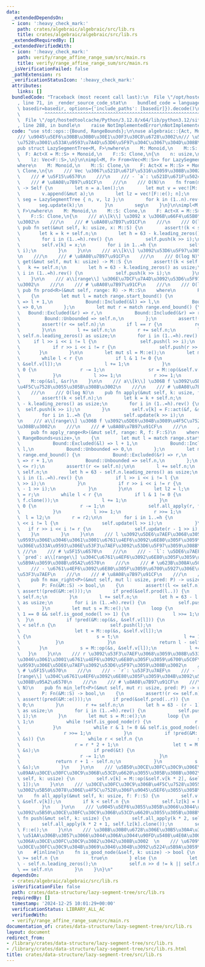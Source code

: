 ```yaml
---
data:
  _extendedDependsOn:
  - icon: ':heavy_check_mark:'
    path: crates/algebraic/algebraic/src/lib.rs
    title: crates/algebraic/algebraic/src/lib.rs
  _extendedRequiredBy: []
  _extendedVerifiedWith:
  - icon: ':heavy_check_mark:'
    path: verify/range_affine_range_sum/src/main.rs
    title: verify/range_affine_range_sum/src/main.rs
  _isVerificationFailed: false
  _pathExtension: rs
  _verificationStatusIcon: ':heavy_check_mark:'
  attributes:
    links: []
  bundledCode: "Traceback (most recent call last):\n  File \"/opt/hostedtoolcache/Python/3.12.8/x64/lib/python3.12/site-packages/onlinejudge_verify/documentation/build.py\"\
    , line 71, in _render_source_code_stat\n    bundled_code = language.bundle(stat.path,\
    \ basedir=basedir, options={'include_paths': [basedir]}).decode()\n          \
    \         ^^^^^^^^^^^^^^^^^^^^^^^^^^^^^^^^^^^^^^^^^^^^^^^^^^^^^^^^^^^^^^^^^^^^^^^^^^^^^^^^^\n\
    \  File \"/opt/hostedtoolcache/Python/3.12.8/x64/lib/python3.12/site-packages/onlinejudge_verify/languages/rust.py\"\
    , line 288, in bundle\n    raise NotImplementedError\nNotImplementedError\n"
  code: "use std::ops::{Bound, RangeBounds};\n\nuse algebraic::{Act, Monoid};\n\n\
    /// \u9045\u5EF6\u30BB\u30B0\u30E1\u30F3\u30C8\u6728\u3002\n/// \u533A\u9593\u4F5C\
    \u7528\u3001\u533A\u9593\u7A4D\u53D6\u5F97\u304C\u3067\u304D\u308B\u3002\n#[derive(Clone)]\n\
    pub struct LazySegmentTree<M, F>\nwhere\n    M: Monoid,\n    M::S: Clone,\n  \
    \  F: Act<X = M::S> + Monoid,\n    F::S: Clone,\n{\n    n: usize,\n    v: Vec<M::S>,\n\
    \    lz: Vec<F::S>,\n}\n\nimpl<M, F> From<Vec<M::S>> for LazySegmentTree<M, F>\n\
    where\n    M: Monoid,\n    M::S: Clone,\n    F: Act<X = M::S> + Monoid,\n    F::S:\
    \ Clone,\n{\n    /// Vec \u3067\u521D\u671F\u5316\u3059\u308B\u3002\n    ///\n\
    \    /// # \u5F15\u6570\n    ///\n    /// - `a`: \u521D\u671F\u5024\n    ///\n\
    \    /// # \u8A08\u7B97\u91CF\n    ///\n    /// O(N)\n    fn from(mut a: Vec<M::S>)\
    \ -> Self {\n        let n = a.len();\n        let mut v = vec![M::e(); n];\n\
    \        v.append(&mut a);\n        let lz = vec![F::e(); n];\n        let mut\
    \ seg = LazySegmentTree { n, v, lz };\n        for k in (1..n).rev() {\n     \
    \       seg.update(k);\n        }\n        seg\n    }\n}\n\nimpl<M, F> LazySegmentTree<M,\
    \ F>\nwhere\n    M: Monoid,\n    M::S: Clone,\n    F: Act<X = M::S> + Monoid,\n\
    \    F::S: Clone,\n{\n    /// a\\[k\\] \u3092 x \u306B\u66F4\u65B0\u3059\u308B\
    \u3002\n    ///\n    /// # \u8A08\u7B97\u91CF\n    ///\n    /// O(log N)\n   \
    \ pub fn set(&mut self, k: usize, x: M::S) {\n        assert!(k < self.n);\n \
    \       let k = k + self.n;\n        let h = 63 - k.leading_zeros() as usize;\n\
    \        for i in (1..=h).rev() {\n            self.push(k >> i);\n        }\n\
    \        self.v[k] = x;\n        for i in 1..=h {\n            self.update(k >>\
    \ i);\n        }\n    }\n\n    /// a\\[k\\] \u3092\u53D6\u5F97\u3059\u308B\u3002\
    \n    ///\n    /// # \u8A08\u7B97\u91CF\n    ///\n    /// O(log N)\n    pub fn\
    \ get(&mut self, mut k: usize) -> M::S {\n        assert!(k < self.n);\n     \
    \   k += self.n;\n        let h = 63 - k.leading_zeros() as usize;\n        for\
    \ i in (1..=h).rev() {\n            self.push(k >> i);\n        }\n        self.v[k].clone()\n\
    \    }\n\n    /// a\\[range\\] \u306E\u7DCF\u7A4D\u3092\u53D6\u5F97\u3059\u308B\
    \u3002\n    ///\n    /// # \u8A08\u7B97\u91CF\n    ///\n    /// O(log N)\n   \
    \ pub fn prod<R>(&mut self, range: R) -> M::S\n    where\n        R: RangeBounds<usize>,\n\
    \    {\n        let mut l = match range.start_bound() {\n            Bound::Excluded(&l)\
    \ => l + 1,\n            Bound::Included(&l) => l,\n            Bound::Unbounded\
    \ => 0,\n        };\n        let mut r = match range.end_bound() {\n         \
    \   Bound::Excluded(&r) => r,\n            Bound::Included(&r) => r + 1,\n   \
    \         Bound::Unbounded => self.n,\n        };\n        assert!(l <= r);\n\
    \        assert!(r <= self.n);\n        if l == r {\n            return M::e();\n\
    \        }\n\n        l += self.n;\n        r += self.n;\n        let h = 63 -\
    \ self.n.leading_zeros() as usize;\n        for i in (1..=h).rev() {\n       \
    \     if l >> i << i != l {\n                self.push(l >> i);\n            }\n\
    \            if r >> i << i != r {\n                self.push(r >> i);\n     \
    \       }\n        }\n\n        let mut sl = M::e();\n        let mut sr = M::e();\n\
    \        while l < r {\n            if l & 1 != 0 {\n                sl = M::op(&sl,\
    \ &self.v[l]);\n                l += 1;\n            }\n            if r & 1 !=\
    \ 0 {\n                r -= 1;\n                sr = M::op(&self.v[r], &sr);\n\
    \            }\n            l >>= 1;\n            r >>= 1;\n        }\n\n    \
    \    M::op(&sl, &sr)\n    }\n\n    /// a\\[k\\] \u306B f \u3092\u5DE6\u304B\u3089\
    \u4F5C\u7528\u3055\u305B\u308B\u3002\n    ///\n    /// # \u8A08\u7B97\u91CF\n\
    \    ///\n    /// O(log N)\n    pub fn apply(&mut self, k: usize, f: F::S) {\n\
    \        assert!(k < self.n);\n        let k = k + self.n;\n        let h = 63\
    \ - k.leading_zeros() as usize;\n        for i in (1..=h).rev() {\n          \
    \  self.push(k >> i);\n        }\n        self.v[k] = F::act(&f, &self.v[k]);\n\
    \        for i in 1..=h {\n            self.update(k >> i);\n        }\n    }\n\
    \n    /// a\\[range\\] \u306B f \u3092\u5DE6\u304B\u3089\u4F5C\u7528\u3055\u305B\
    \u308B\u3002\n    ///\n    /// # \u8A08\u7B97\u91CF\n    ///\n    /// O(log N)\n\
    \    pub fn apply_range<R>(&mut self, range: R, f: F::S)\n    where\n        R:\
    \ RangeBounds<usize>,\n    {\n        let mut l = match range.start_bound() {\n\
    \            Bound::Excluded(&l) => l + 1,\n            Bound::Included(&l) =>\
    \ l,\n            Bound::Unbounded => 0,\n        };\n        let mut r = match\
    \ range.end_bound() {\n            Bound::Excluded(&r) => r,\n            Bound::Included(&r)\
    \ => r + 1,\n            Bound::Unbounded => self.n,\n        };\n        assert!(l\
    \ <= r);\n        assert!(r <= self.n);\n\n        l += self.n;\n        r +=\
    \ self.n;\n        let h = 63 - self.n.leading_zeros() as usize;\n        for\
    \ i in (1..=h).rev() {\n            if l >> i << i != l {\n                self.push(l\
    \ >> i);\n            }\n            if r >> i << i != r {\n                self.push(r\
    \ - 1 >> i);\n            }\n        }\n\n        let l2 = l;\n        let r2\
    \ = r;\n        while l < r {\n            if l & 1 != 0 {\n                self.all_apply(l,\
    \ f.clone());\n                l += 1;\n            }\n            if r & 1 !=\
    \ 0 {\n                r -= 1;\n                self.all_apply(r, f.clone());\n\
    \            }\n            l >>= 1;\n            r >>= 1;\n        }\n      \
    \  l = l2;\n        r = r2;\n\n        for i in 1..=h {\n            if l >> i\
    \ << i != l {\n                self.update(l >> i);\n            }\n         \
    \   if r >> i << i != r {\n                self.update(r - 1 >> i);\n        \
    \    }\n        }\n    }\n\n    /// l \u3092\u5DE6\u7AEF\u3068\u3059\u308B\u533A\
    \u9593\u306E\u3046\u3061\u3001\u6761\u4EF6\u3092\u6E80\u305F\u3059\u6700\u5927\
    \u306E\u533A\u9593\u306E\u53F3\u7AEF\u3092\u53D6\u5F97\u3059\u308B\u3002\n   \
    \ ///\n    /// # \u5F15\u6570\n    ///\n    /// - `l`: \u5DE6\u7AEF\n    /// -\
    \ `pred`: a\\[range\\] \u304C\u6761\u4EF6\u3092\u6E80\u305F\u3059\u304B\u3092\u5224\
    \u5B9A\u3059\u308B\u95A2\u6570\n    ///\n    /// # \u623B\u308A\u5024\n    ///\n\
    \    /// - \u6761\u4EF6\u3092\u6E80\u305F\u3059\u6700\u5927\u306E\u533A\u9593\u306E\
    \u53F3\u7AEF\n    ///\n    /// # \u8A08\u7B97\u91CF\n    ///\n    /// O(log N)\n\
    \    pub fn max_right<P>(&mut self, mut l: usize, pred: P) -> usize\n    where\n\
    \        P: Fn(&M::S) -> bool,\n    {\n        assert!(l <= self.n);\n       \
    \ assert!(pred(&M::e()));\n        if pred(&self.prod(l..)) {\n            return\
    \ self.n;\n        }\n        l += self.n;\n        let h = 63 - l.leading_zeros()\
    \ as usize;\n        for i in (1..=h).rev() {\n            self.push(l >> i);\n\
    \        }\n        let mut s = M::e();\n        loop {\n            while l &\
    \ 1 == 0 && self.is_good_node(l >> 1) {\n                l >>= 1;\n          \
    \  }\n            if !pred(&M::op(&s, &self.v[l])) {\n                while l\
    \ < self.n {\n                    self.push(l);\n                    l <<= 1;\n\
    \                    let t = M::op(&s, &self.v[l]);\n                    if pred(&t)\
    \ {\n                        s = t;\n                        l += 1;\n       \
    \             }\n                }\n                return l - self.n;\n     \
    \       }\n            s = M::op(&s, &self.v[l]);\n            l += 1;\n     \
    \   }\n    }\n\n    /// r \u3092\u53F3\u7AEF\u3068\u3059\u308B\u533A\u9593\u306E\
    \u3046\u3061\u3001\u6761\u4EF6\u3092\u6E80\u305F\u3059\u6700\u5C0F\u306E\u533A\
    \u9593\u306E\u5DE6\u7AEF\u3092\u53D6\u5F97\u3059\u308B\u3002\n    ///\n    ///\
    \ # \u5F15\u6570\n    ///\n    /// - `r`: \u53F3\u7AEF\n    /// - `pred`: a\\\
    [range\\] \u304C\u6761\u4EF6\u3092\u6E80\u305F\u3059\u304B\u3092\u5224\u5B9A\u3059\
    \u308B\u95A2\u6570\n    ///\n    /// # \u8A08\u7B97\u91CF\n    ///\n    /// O(log\
    \ N)\n    pub fn min_left<P>(&mut self, mut r: usize, pred: P) -> usize\n    where\n\
    \        P: Fn(&M::S) -> bool,\n    {\n        assert!(r <= self.n);\n       \
    \ assert!(pred(&M::e()));\n        if pred(&self.prod(..r)) {\n            return\
    \ 0;\n        }\n        r += self.n;\n        let h = 63 - (r - 1).leading_zeros()\
    \ as usize;\n        for i in (1..=h).rev() {\n            self.push(r - 1 >>\
    \ i);\n        }\n        let mut s = M::e();\n        loop {\n            r -=\
    \ 1;\n            while !self.is_good_node(r) {\n                r = r * 2 + 1;\n\
    \            }\n            while r & 1 != 0 && self.is_good_node(r >> 1) {\n\
    \                r >>= 1;\n            }\n            if !pred(&M::op(&self.v[r],\
    \ &s)) {\n                while r < self.n {\n                    self.push(r);\n\
    \                    r = r * 2 + 1;\n                    let t = M::op(&self.v[r],\
    \ &s);\n                    if pred(&t) {\n                        s = t;\n  \
    \                      r -= 1;\n                    }\n                }\n   \
    \             return r + 1 - self.n;\n            }\n            s = M::op(&self.v[r],\
    \ &s);\n        }\n    }\n\n    /// \u5B50\u30CE\u30FC\u30C9\u306E\u5024\u3092\
    \u89AA\u30CE\u30FC\u30C9\u306B\u53CD\u6620\u3055\u305B\u308B\u3002\n    fn update(&mut\
    \ self, k: usize) {\n        self.v[k] = M::op(&self.v[k * 2], &self.v[k * 2 +\
    \ 1]);\n    }\n\n    /// \u30CE\u30FC\u30C9\u306B\u4F5C\u7528\u3055\u305B\u308B\
    \u3002\u5B50\u3078\u306E\u4F5C\u7528\u306F\u9045\u5EF6\u3055\u305B\u308B\u3002\
    \n    fn all_apply(&mut self, k: usize, f: F::S) {\n        self.v[k] = F::act(&f,\
    \ &self.v[k]);\n        if k < self.n {\n            self.lz[k] = F::op(&f, &self.lz[k]);\n\
    \        }\n    }\n\n    /// \u9045\u5EF6\u3055\u305B\u3066\u3044\u305F\u4F5C\u7528\
    \u3092\u5B50\u30CE\u30FC\u30C9\u306B\u53CD\u6620\u3055\u305B\u308B\u3002\n   \
    \ fn push(&mut self, k: usize) {\n        self.all_apply(k * 2, self.lz[k].clone());\n\
    \        self.all_apply(k * 2 + 1, self.lz[k].clone());\n        self.lz[k] =\
    \ F::e();\n    }\n\n    /// \u30BB\u30B0\u6728\u306E\u30B5\u30A4\u30BA\u3092 2\
    \ \u51AA\u306B\u3057\u3066\u3044\u306A\u3044\u90FD\u5408\u4E0A\u3001\u7121\u52B9\
    \u306A\u30CE\u30FC\u30C9\u3082\u3042\u308B\u3002  \n    /// \u6709\u52B9\u306A\
    \u30CE\u30FC\u30C9\u304B\u3069\u3046\u304B\u3092\u5224\u5B9A\u3059\u308B\u3002\
    \n    #[inline]\n    fn is_good_node(&self, k: usize) -> bool {\n        if k\
    \ >= self.n {\n            true\n        } else {\n            let d = k.leading_zeros()\
    \ - self.n.leading_zeros();\n            self.n >> d != k || self.n >> d << d\
    \ == self.n\n        }\n    }\n}\n"
  dependsOn:
  - crates/algebraic/algebraic/src/lib.rs
  isVerificationFile: false
  path: crates/data-structure/lazy-segment-tree/src/lib.rs
  requiredBy: []
  timestamp: '2024-12-25 10:01:29+00:00'
  verificationStatus: LIBRARY_ALL_AC
  verifiedWith:
  - verify/range_affine_range_sum/src/main.rs
documentation_of: crates/data-structure/lazy-segment-tree/src/lib.rs
layout: document
redirect_from:
- /library/crates/data-structure/lazy-segment-tree/src/lib.rs
- /library/crates/data-structure/lazy-segment-tree/src/lib.rs.html
title: crates/data-structure/lazy-segment-tree/src/lib.rs
---
```

